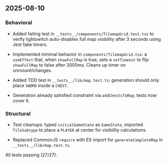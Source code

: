 ## 2025-08-10

### Behavioral
- Added failing test in `__tests__/components/TilemapGrid.test.tsx` to verify lightswitch auto-disables full map visibility after 3 seconds using Jest fake timers.
- Implemented minimal behavior in `components/TilemapGrid.tsx`: a `useEffect` that, when `showFullMap` is true, sets a `setTimeout` to flip `showFullMap` to false after 3000ms. Cleans up timer on unmount/changes.

- Added TDD test in `__tests__/lib/map.test.ts`: generation should only place `SWORD` inside a `CHEST`.
- Generation already satisfied constraint via `addChestsToMap`; tests now cover it.

### Structural
- Test cleanups: typed `initialGameState` as `GameState`, imported `TileSubtype` to place a `PLAYER` at center for visibility calculations.

- Replaced CommonJS `require` with ES import for `generateCompleteMap` in `__tests__/lib/map.test.ts`.

All tests passing (27/27).
